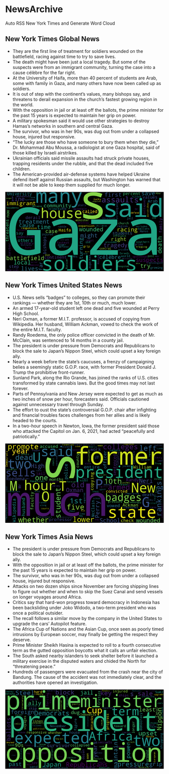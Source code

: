 # NewsArchive
Auto RSS New York Times and Generate Word Cloud

## New York Times Global News
* They are the first line of treatment for soldiers wounded on the battlefield, racing against time to try to save lives.
* The death might have been just a local tragedy. But some of the suspects were from an immigrant community, turning the case into a cause célèbre for the far right.
* At the University of Haifa, more than 40 percent of students are Arab, some with family in Gaza, and many others have now been called up as soldiers.
* It is out of step with the continent’s values, many bishops say, and threatens to derail expansion in the church’s fastest growing region in the world.
* With the opposition in jail or at least off the ballots, the prime minister for the past 15 years is expected to maintain her grip on power.
* A military spokesman said it would use other strategies to destroy Hamas’s networks in southern and central Gaza.
* The survivor, who was in her 90s, was dug out from under a collapsed house, injured but responsive.
* “The lucky are those who have someone to bury them when they die,” Dr. Mohammad Abu Moussa, a radiologist at one Gaza hospital, said of those killed by Israeli airstrikes.
* Ukrainian officials said missile assaults had struck private houses, trapping residents under the rubble, and that the dead included five children.
* The American-provided air-defense systems have helped Ukraine defend itself against Russian assaults, but Washington has warned that it will not be able to keep them supplied for much longer.

![Global](./global.png)
## New York Times United States News
* U.S. News sells “badges” to colleges, so they can promote their rankings — whether they are 1st, 10th or much, much lower.
* An armed 17-year-old student left one dead and five wounded at Perry High School.
* Neri Oxman, a former M.I.T. professor, is accused of copying from Wikipedia. Her husband, William Ackman, vowed to check the work of the entire M.I.T. faculty.
* Randy Roedema, the only police officer convicted in the death of Mr. McClain, was sentenced to 14 months in a county jail.
* The president is under pressure from Democrats and Republicans to block the sale to Japan’s Nippon Steel, which could upset a key foreign ally.
* Nearly a week before the state’s caucuses, a frenzy of campaigning belies a seemingly static G.O.P. race, with former President Donald J. Trump the prohibitive front-runner.
* Sunland Park, along the Rio Grande, has joined the ranks of U.S. cities transformed by state cannabis laws. But the good times may not last forever.
* Parts of Pennsylvania and New Jersey were expected to get as much as two inches of snow per hour, forecasters said. Officials cautioned against unnecessary travel through Sunday.
* The effort to oust the state’s controversial G.O.P. chair after infighting and financial troubles faces challenges from her allies and is likely headed to the courts.
* In a two-hour speech in Newton, Iowa, the former president said those who attacked the Capitol on Jan. 6, 2021, had acted “peacefully and patriotically.”

![US](./usnews.png)
## New York Times Asia News
* The president is under pressure from Democrats and Republicans to block the sale to Japan’s Nippon Steel, which could upset a key foreign ally.
* With the opposition in jail or at least off the ballots, the prime minister for the past 15 years is expected to maintain her grip on power.
* The survivor, who was in her 90s, was dug out from under a collapsed house, injured but responsive.
* Attacks on two dozen ships since November are forcing shipping lines to figure out whether and when to skip the Suez Canal and send vessels on longer voyages around Africa.
* Critics say that hard-won progress toward democracy in Indonesia has been backsliding under Joko Widodo, a two-term president who was once a political outsider.
* The recall follows a similar move by the company in the United States to upgrade the cars’ Autopilot feature.
* The Africa Cup of Nations and the Asian Cup, once seen as poorly timed intrusions by European soccer, may finally be getting the respect they deserve.
* Prime Minister Sheikh Hasina is expected to roll to a fourth consecutive term as the gutted opposition boycotts what it calls an unfair election.
* The South asked nearby islanders to seek shelter before it launched a military exercise in the disputed waters and chided the North for “threatening peace.”
* Hundreds of passengers were evacuated from the crash near the city of Bandung. The cause of the accident was not immediately clear, and the authorities have opened an investigation.

![Asian](./asian.png)
